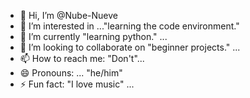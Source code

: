 - 👋 Hi, I’m @Nube-Nueve
- 👀 I’m interested in ..."learning the code environment." 
- 🌱 I’m currently "learning python." ...
- 💞️ I’m looking to collaborate on "beginner projects." ...
- 📫 How to reach me: "Don't"...
- 😄 Pronouns: ... "he/him"  
- ⚡ Fun fact: "I love music" ...

<!---
Nube-Nueve/Nube-Nueve is a ✨ special ✨ repository because its `README.md` (this file) appears on your GitHub profile.
You can click the Preview link to take a look at your changes.
--->

